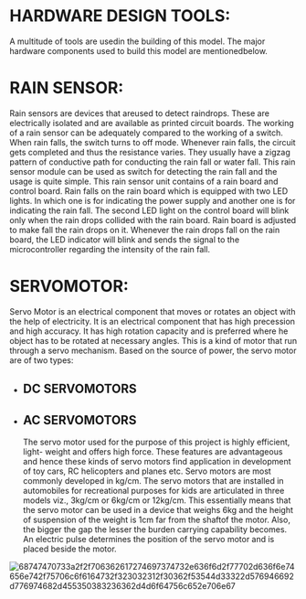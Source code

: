 # HARDWARE DESIGN TOOLS:
A multitude of tools are usedin the building of this model. The major hardware components used to build this model are mentionedbelow.

# RAIN SENSOR:
Rain sensors are devices that areused to detect raindrops. These are electrically isolated and are available as printed circuit boards. The working of a rain sensor can be adequately compared to the working of a switch. When rain falls, the switch turns to off mode. Whenever rain falls, the circuit gets completed and thus the resistance varies. They usually have a zigzag pattern of conductive path for conducting the rain fall or water fall. This rain sensor module can be used as switch for detecting the rain fall and the usage is quite simple. This rain sensor unit contains of a rain board and control board. Rain falls on the rain board which is equipped with two LED lights. In which one is for indicating the power supply and another one is for indicating the rain fall. The second LED light on the control board will blink only when the rain drops collided with the rain board. Rain board is adjusted to make fall the rain drops on it. Whenever the rain drops fall on the rain board, the LED indicator will blink and sends the signal to the microcontroller regarding the intensity of the rain fall.

# SERVOMOTOR:
Servo Motor is an electrical component that moves or rotates an object with the help of electricity. It is an electrical component that has high precession and high accuracy. It has high rotation capacity and is preferred where he object has to be rotated at necessary angles. This is a kind of motor that run through a servo mechanism. Based on the source of power, the servo motor are of two types:

* ## DC SERVOMOTORS
* ## AC SERVOMOTORS
   The servo motor used for the purpose of this project is highly efficient, light- weight and offers high force. These features are advantageous and hence these kinds of servo motors find application in development of toy cars, RC helicopters and planes etc. Servo motors are most commonly developed in kg/cm. The servo motors that are installed in automobiles for recreational purposes for kids are articulated in three models viz., 3kg/cm or 6kg/cm or 12kg/cm. This essentially means that the servo motor can be used in a device that weighs 6kg and the height of suspension of the weight is 1cm far from the shaftof the motor. Also, the bigger the gap the lesser the burden carrying capability becomes. An electric pulse determines the position of the servo motor and is placed beside the motor.



![68747470733a2f2f706362617274697374732e636f6d2f77702d636f6e74656e742f75706c6f6164732f323032312f30362f53544d33322d576946692d776974682d455350383236362d4d6f64756c652e706e67](https://user-images.githubusercontent.com/101046333/168304230-37245860-e209-4b6a-861a-e8c181833438.png)

